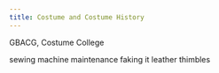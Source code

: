 ```yaml
---
title: Costume and Costume History
---
```


GBACG, Costume College

sewing machine maintenance
faking it
leather thimbles
